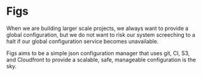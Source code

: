 Figs
====

When we are building larger scale projects, we always want to provide a global configuration, but we do not want to risk our system screeching to a halt if our global configuration service becomes unavailable.

Figs aims to be a simple json configuration manager that uses git, CI, S3, and Cloudfront to provide a scalable, safe, manageable configuration is the sky.
